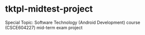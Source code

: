 # tktpl-midtest-project
Special Topic: Software Technology (Android Development) course (CSCE604227) mid-term exam project
